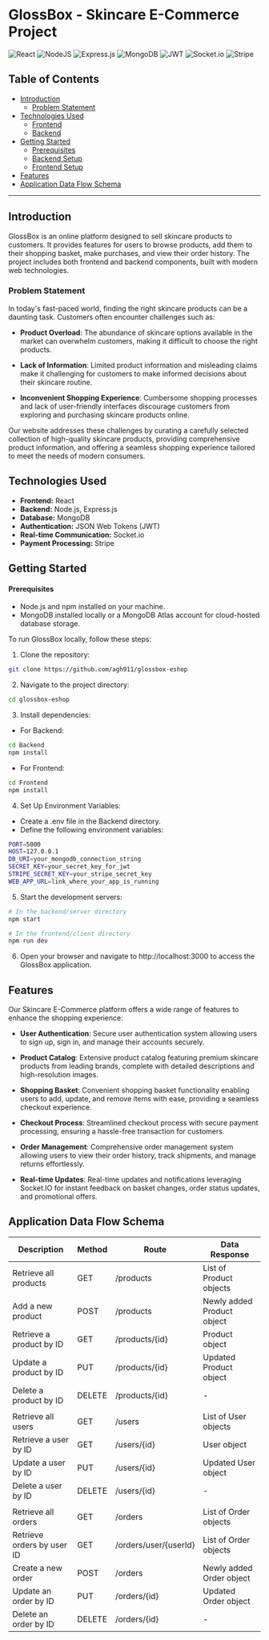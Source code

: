 # GlossBox - Skincare E-Commerce Project
![React](https://img.shields.io/badge/react-%2320232a.svg?style=for-the-badge&logo=react&logoColor=%2361DAFB)
![NodeJS](https://img.shields.io/badge/node.js-6DA55F?style=for-the-badge&logo=node.js&logoColor=white)
![Express.js](https://img.shields.io/badge/express.js-%23404d59.svg?style=for-the-badge&logo=express&logoColor=%2361DAFB)
![MongoDB](https://img.shields.io/badge/MongoDB-%234ea94b.svg?style=for-the-badge&logo=mongodb&logoColor=white)
![JWT](https://img.shields.io/badge/JWT-black?style=for-the-badge&logo=JSON%20web%20tokens)
![Socket.io](https://img.shields.io/badge/Socket.io-black?style=for-the-badge&logo=socket.io&badgeColor=010101)
![Stripe](https://img.shields.io/badge/Stripe-626CD9?style=for-the-badge&logo=Stripe&logoColor=white)

## Table of Contents

- [Introduction](#introduction)
  - [Problem Statement](#problem-statement)
- [Technologies Used](#technologies-used)
  - [Frontend](#frontend)
  - [Backend](#backend)
- [Getting Started](#getting-started)
  - [Prerequisites](#prerequisites)
  - [Backend Setup](#backend-setup)
  - [Frontend Setup](#frontend-setup)
- [Features](#features)
- [Application Data Flow Schema](#application-data-flow-schema)

---

## Introduction
GlossBox is an online platform designed to sell skincare products to customers. It provides features for users to browse products, add them to their shopping basket, make purchases, and view their order history. The project includes both frontend and backend components, built with modern web technologies.

### Problem Statement
In today's fast-paced world, finding the right skincare products can be a daunting task. Customers often encounter challenges such as:

- **Product Overload**: The abundance of skincare options available in the market can overwhelm customers, making it difficult to choose the right products.
  
- **Lack of Information**: Limited product information and misleading claims make it challenging for customers to make informed decisions about their skincare routine.

- **Inconvenient Shopping Experience**: Cumbersome shopping processes and lack of user-friendly interfaces discourage customers from exploring and purchasing skincare products online.

Our website addresses these challenges by curating a carefully selected collection of high-quality skincare products, providing comprehensive product information, and offering a seamless shopping experience tailored to meet the needs of modern consumers.

## Technologies Used
- **Frontend:** React
- **Backend:** Node.js, Express.js
- **Database:** MongoDB
- **Authentication:** JSON Web Tokens (JWT)
- **Real-time Communication:** Socket.io
- **Payment Processing:** Stripe

## Getting Started
#### Prerequisites
- Node.js and npm installed on your machine.
- MongoDB installed locally or a MongoDB Atlas account for cloud-hosted database storage.

To run GlossBox locally, follow these steps:
1. Clone the repository:
 ```sh
git clone https://github.com/agh911/glossbox-eshop
 ```

2. Navigate to the project directory:
 ```sh
cd glossbox-eshop
 ```
3. Install dependencies:
- For Backend:
 ```sh
cd Backend
npm install
```
- For Frontend:
```sh
cd Frontend
npm install
 ```

4. Set Up Environment Variables:
- Create a .env file in the Backend directory.
- Define the following environment variables:

 ```sh
 PORT=5000
 HOST=127.0.0.1
 DB_URI=your_mongodb_connection_string
 SECRET_KEY=your_secret_key_for_jwt
 STRIPE_SECRET_KEY=your_stripe_secret_key
 WEB_APP_URL=link_where_your_app_is_running

 ```
5. Start the development servers:
 ```sh
# In the backend/server directory
npm start

# In the frontend/client directory
npm run dev
```
6. Open your browser and navigate to http://localhost:3000 to access the GlossBox application.

## Features

Our Skincare E-Commerce platform offers a wide range of features to enhance the shopping experience:

- **User Authentication**: Secure user authentication system allowing users to sign up, sign in, and manage their accounts securely.
  
- **Product Catalog**: Extensive product catalog featuring premium skincare products from leading brands, complete with detailed descriptions and high-resolution images.
  
- **Shopping Basket**: Convenient shopping basket functionality enabling users to add, update, and remove items with ease, providing a seamless checkout experience.
  
- **Checkout Process**: Streamlined checkout process with secure payment processing, ensuring a hassle-free transaction for customers.
  
- **Order Management**: Comprehensive order management system allowing users to view their order history, track shipments, and manage returns effortlessly.
  
- **Real-time Updates**: Real-time updates and notifications leveraging Socket.IO for instant feedback on basket changes, order status updates, and promotional offers.

## Application Data Flow Schema

| Description                                   | Method | Route                | Data Response                                               |
|-----------------------------------------------|--------|----------------------|-------------------------------------------------------------|
| Retrieve all products                         | GET    | /products            | List of Product objects                                      |
| Add a new product                             | POST   | /products            | Newly added Product object                                   |
| Retrieve a product by ID                      | GET    | /products/{id}       | Product object                                              |
| Update a product by ID                        | PUT    | /products/{id}       | Updated Product object                                       |
| Delete a product by ID                        | DELETE | /products/{id}       | -                                                           |
|                                               |        |                      |                                                             |
| Retrieve all users                            | GET    | /users               | List of User objects                                        |
| Retrieve a user by ID                         | GET    | /users/{id}          | User object                                                 |
| Update a user by ID                           | PUT    | /users/{id}          | Updated User object                                         |
| Delete a user by ID                           | DELETE | /users/{id}          | -                                                           |
|                                               |        |                      |                                                             |
| Retrieve all orders                           | GET    | /orders              | List of Order objects                                       |
| Retrieve orders by user ID                    | GET    | /orders/user/{userId}| List of Order objects                                       |
| Create a new order                            | POST   | /orders              | Newly added Order object                                    |
| Update an order by ID                         | PUT    | /orders/{id}         | Updated Order object                                        |
| Delete an order by ID                         | DELETE | /orders/{id}         | -                                                           |

